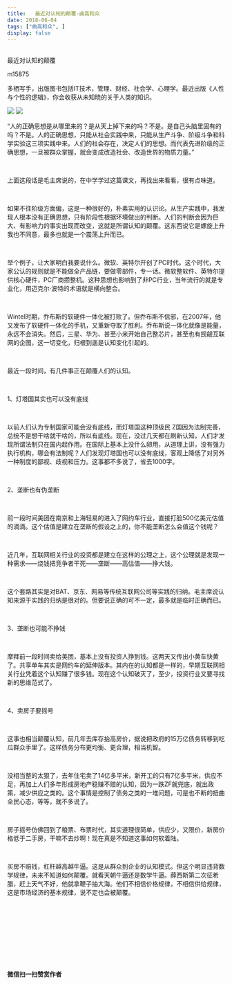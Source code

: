 ```yaml
---
title:   最近对认知的颠覆-曲高和众
date: 2018-06-04
tags: ["曲高和众", ]
display: false
---
```



## 



最近对认知的颠覆




m15875




多栖写手，出版图书包括IT技术，管理、财经、社会学、心理学。最近出版《人性与个性的逻辑》，你会收获从未知晓的关于人类的知识。




<img class="" data-ratio="1.0866510538641687" data-s="300,640" src="https://mmbiz.qpic.cn/mmbiz_jpg/fxGMiaL5Zj1iatL1voGFORib2jUGaGzksdUYUrdGTF9USEwgXEAuEqOEtiaiaEDfYZEeA1dYI6RfibRQegAUCy1icskYQ/640?wx_fmt=jpeg" data-type="jpeg" data-w="427" style=""/>



<img class="" data-ratio="1.0866510538641687" data-s="300,640" src="https://mmbiz.qpic.cn/mmbiz_jpg/fxGMiaL5Zj1iatL1voGFORib2jUGaGzksdUYUrdGTF9USEwgXEAuEqOEtiaiaEDfYZEeA1dYI6RfibRQegAUCy1icskYQ/640?wx_fmt=jpeg" data-type="jpeg" data-w="427" style=""/>

“人的正确思想是从哪里来的？是从天上掉下来的吗？不是。是自己头脑里固有的吗？不是。人的正确思想，只能从社会实践中来，只能从生产斗争、阶级斗争和科学实验这三项实践中来。人们的社会存在，决定人们的思想。而代表先进阶级的正确思想，一旦被群众掌握，就会变成改造社会、改造世界的物质力量。”

&nbsp;

上面这段话是毛主席说的，在中学学过这篇课文，再找出来看看，很有点味道。

&nbsp;

如果不往阶级方面偏，这是一种很好的，朴素实用的认识论。从生产实践中，我发现人根本没有正确思想，只有阶段性根据环境做出的判断。人们的判断会因为巨大、有影响力的事实出现而改变，这就是所谓认知的颠覆。这东西说它是螺旋上升我也不同意，最多也就是一个震荡上升而已。

&nbsp;

举个例子，让大家明白我要说什么。微软、英特尔开创了PC时代。这个时代，大家公认的规则就是不能做全产品链，要做零部件，专一话。微软整软件、英特尔提供核心硬件，PC厂商攒整机。这种思想也影响到了非PC行业，当年流行的就是专业化，用迈克尔·波特的术语就是横向整合。

&nbsp;

Wintel时期，乔布斯的软硬件一体化被打败了。但乔布斯不信邪，在2007年，他又发布了软硬件一体化的手机，又重新夺取了胜利。乔布斯说一体化就像是能量，永远不会消失。然后，三星、华为、甚至小米开始自己整芯片，甚至也有觊觎互联网的企图，这一切变化，归根到底是认知变化引起的。

&nbsp;

最近一段时间，有几件事正在颠覆人们的认知。

&nbsp;

1、灯塔国其实也可以没有底线

&nbsp;

以前人们认为专制国家可能会没有底线，而灯塔国这种顶级民 Z国因为法制完善，总统不是想干啥就干啥的，所以有底线。现在，没过几天都在刷新认知，人们才发现所谓法制只在国内起作用。在国际上基本上没什么卵用，从道理上讲，没有强力执行机构，哪会有法制呢？人们发现灯塔国也可以没有底线，客观上降低了对另外一种制度的鄙视、歧视和压力。这事都不多说了，省去1000字。

&nbsp;

2、垄断也有伪垄断

&nbsp;

前一段时间美团在南京和上海轻易的进入了网约车行业，直接打脸500亿美元估值的滴滴。这个估值是建立在垄断的假设之上的，你不能垄断怎么会值这个钱呢？

&nbsp;

近几年，互联网相关行业的投资都是建立在这样的公理之上，这个公理就是发现一种需求——烧钱把竞争者干死——垄断——高估值——挣大钱。

&nbsp;

这个套路其实是对BAT、京东、网易等传统互联网公司等实践的归纳。毛主席说认知来源于实践的归纳是很对的。但要说正确的可不一定，最多就是临时正确而已。

&nbsp;

3、垄断也可能不挣钱

&nbsp;

摩拜前一段时间卖给美团，基本上没有投资人挣到钱。这两天又传出小黄车快黄了。共享单车其实是网约车的延伸版本。其内在的认知都是一样的，早期互联网相关行业凭着这个认知赚了很多钱。现在这个认知破灭了，至少，投资行业又要寻找新的思维范式了。

&nbsp;

4、卖房子要摇号

&nbsp;

这事也相当颠覆认知，前几年去库存抬高房价，据说把政府的15万亿债务转移到吃瓜群众手里了。这样债务分布更均衡、更合理，相当机智。

&nbsp;

没相当整的太狠了，去年住宅卖了14亿多平米，新开工的只有7亿多平米，供应不足，再加上人们多年形成房地产稳赚不赔的认知，因为一跌ZF就兜底，就出政策，减少供应之类的。这个事情是控制了债务之类的一堆问题，可是也不断的扭曲全民心态，等等，就不多说了。

&nbsp;

房子摇号仿佛回到了粮票、布票时代，其实道理很简单，供应少，又限价，新房价格低于二手房，干嘛不去炒啊！现在真是不知道这事如何软着陆。

&nbsp;

买房不赔钱，杠杆越高越牛逼。这是从群众到企业的认知模式。但这个明显违背数学规律，未来不知道如何颠覆。就看天朝牛逼还是数学牛逼。薛西斯第二次征希腊，赶上天气不好，他就拿鞭子抽大海。他们不相信价格规律，不相信供给规律，这是市场经济的基本规律，说不定也会被颠覆。

&nbsp;

&nbsp;

&nbsp;

&nbsp;

&nbsp;




**微信扫一扫赞赏作者**